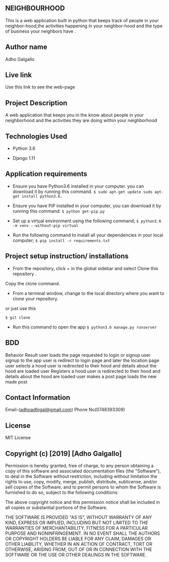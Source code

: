 ## NEIGHBOURHOOD
This is a web application built in python that keeps track of people in your neighbor-hood,the activities happening in your neighbor-hood and the type of business your neighbors have .

## Author name
Adho Galgallo

## Live link
Use this link to see the web-page



## Project Description
A web application that keeps you in the know about people in your neighborhood and the activities they are doing within your neighborhood

## Technologies Used
* Python 3.6

* Django 1.11

## Application requirements
* Ensure you have Python3.6 installed in your computer. you can download it by running this command.
`$ sudo apt-get update sudo apt-get install python3.6.`

* Ensure you have PiP installed in your computer, you can download it by running this command:
`$ python get-pip.py`

* Set up a virtual environment using the following command;
`$ python3.6 -m venv --without-pip virtual`

* Run the following command to install all your dependencies in your local computer;
`$ pip install -r requirements.txt`

## Project setup instruction/ installations
* From the repository, click + in the global sidebar and select Clone this repository .

Copy the clone command.

* From a terminal window, change to the local directory where you want to clone your repository.

or just use this

`$ git clone `

* Run this command to open the app
`$ python3.6 manage.py runserver`

## BDD
Behavior	Result
user loads the page	requested to login or signup
user signup to the app	user is redirect to login page and later the location page
user selects a hood	user is redirected to their hood and details about the hood are loaded
user Registers a hood	user is redirected to their hood and details about the hood are loaded
user makes a post	page loads the new made post


## Contact Information
Email-(adhoadhigal@gmail.com)
Phone No(0748393309)


## License
MIT License

## Copyright (c) [2019] [Adho Galgallo]

Permission is hereby granted, free of charge, to any person obtaining a copy of this software and associated documentation files (the "Software"), to deal in the Software without restriction, including without limitation the rights to use, copy, modify, merge, publish, distribute, sublicense, and/or sell copies of the Software, and to permit persons to whom the Software is furnished to do so, subject to the following conditions:

The above copyright notice and this permission notice shall be included in all copies or substantial portions of the Software.

THE SOFTWARE IS PROVIDED "AS IS", WITHOUT WARRANTY OF ANY KIND, EXPRESS OR IMPLIED, INCLUDING BUT NOT LIMITED TO THE WARRANTIES OF MERCHANTABILITY, FITNESS FOR A PARTICULAR PURPOSE AND NONINFRINGEMENT. IN NO EVENT SHALL THE AUTHORS OR COPYRIGHT HOLDERS BE LIABLE FOR ANY CLAIM, DAMAGES OR OTHER LIABILITY, WHETHER IN AN ACTION OF CONTRACT, TORT OR OTHERWISE, ARISING FROM, OUT OF OR IN CONNECTION WITH THE SOFTWARE OR THE USE OR OTHER DEALINGS IN THE SOFTWARE.